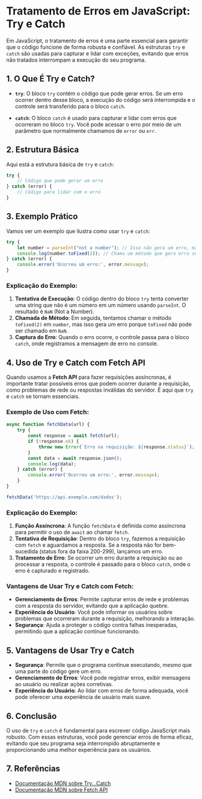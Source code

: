 # Tratamento de Erros em JavaScript: Try e Catch

Em JavaScript, o tratamento de erros é uma parte essencial para garantir que o código funcione de forma robusta e confiável. As estruturas `try` e `catch` são usadas para capturar e lidar com exceções, evitando que erros não tratados interrompam a execução do seu programa.

## 1. O Que É Try e Catch?

- **`try`**: O bloco `try` contém o código que pode gerar erros. Se um erro ocorrer dentro desse bloco, a execução do código será interrompida e o controle será transferido para o bloco `catch`.
  
- **`catch`**: O bloco `catch` é usado para capturar e lidar com erros que ocorreram no bloco `try`. Você pode acessar o erro por meio de um parâmetro que normalmente chamamos de `error` ou `err`.

## 2. Estrutura Básica

Aqui está a estrutura básica de `try` e `catch`:

```javascript
try {
    // Código que pode gerar um erro
} catch (error) {
    // Código para lidar com o erro
}
```

## 3. Exemplo Prático

Vamos ver um exemplo que ilustra como usar `try` e `catch`:

```javascript
try {
    let number = parseInt("not a number"); // Isso não gera um erro, mas o resultado será NaN
    console.log(number.toFixed(2)); // Chama um método que gera erro se number for NaN
} catch (error) {
    console.error('Ocorreu um erro:', error.message);
}
```

### Explicação do Exemplo:

1. **Tentativa de Execução**: O código dentro do bloco `try` tenta converter uma string que não é um número em um número usando `parseInt`. O resultado é `NaN` (Not a Number).
2. **Chamada de Método**: Em seguida, tentamos chamar o método `toFixed(2)` em `number`, mas isso gera um erro porque `toFixed` não pode ser chamado em `NaN`.
3. **Captura do Erro**: Quando o erro ocorre, o controle passa para o bloco `catch`, onde registramos a mensagem de erro no console.

## 4. Uso de Try e Catch com Fetch API

Quando usamos a **Fetch API** para fazer requisições assíncronas, é importante tratar possíveis erros que podem ocorrer durante a requisição, como problemas de rede ou respostas inválidas do servidor. É aqui que `try` e `catch` se tornam essenciais.

### Exemplo de Uso com Fetch:

```javascript
async function fetchData(url) {
    try {
        const response = await fetch(url);
        if (!response.ok) {
            throw new Error(`Erro na requisição: ${response.status}`);
        }
        const data = await response.json();
        console.log(data);
    } catch (error) {
        console.error('Ocorreu um erro:', error.message);
    }
}

fetchData('https://api.exemplo.com/dados');
```

### Explicação do Exemplo:

1. **Função Assíncrona**: A função `fetchData` é definida como assíncrona para permitir o uso de `await` ao chamar `fetch`.
2. **Tentativa de Requisição**: Dentro do bloco `try`, fazemos a requisição com `fetch` e aguardamos a resposta. Se a resposta não for bem-sucedida (status fora da faixa 200-299), lançamos um erro.
3. **Tratamento de Erro**: Se ocorrer um erro durante a requisição ou ao processar a resposta, o controle é passado para o bloco `catch`, onde o erro é capturado e registrado.

### Vantagens de Usar Try e Catch com Fetch:

- **Gerenciamento de Erros**: Permite capturar erros de rede e problemas com a resposta do servidor, evitando que a aplicação quebre.
- **Experiência do Usuário**: Você pode informar os usuários sobre problemas que ocorreram durante a requisição, melhorando a interação.
- **Segurança**: Ajuda a proteger o código contra falhas inesperadas, permitindo que a aplicação continue funcionando.

## 5. Vantagens de Usar Try e Catch

- **Segurança**: Permite que o programa continue executando, mesmo que uma parte do código gere um erro.
- **Gerenciamento de Erros**: Você pode registrar erros, exibir mensagens ao usuário ou realizar ações corretivas.
- **Experiência do Usuário**: Ao lidar com erros de forma adequada, você pode oferecer uma experiência de usuário mais suave.

## 6. Conclusão

O uso de `try` e `catch` é fundamental para escrever código JavaScript mais robusto. Com essas estruturas, você pode gerenciar erros de forma eficaz, evitando que seu programa seja interrompido abruptamente e proporcionando uma melhor experiência para os usuários.

## 7. Referências

- [Documentação MDN sobre Try...Catch](https://developer.mozilla.org/pt-BR/docs/Web/JavaScript/Reference/Statements/try...catch)
- [Documentação MDN sobre Fetch API](https://developer.mozilla.org/pt-BR/docs/Web/API/Fetch_API)
